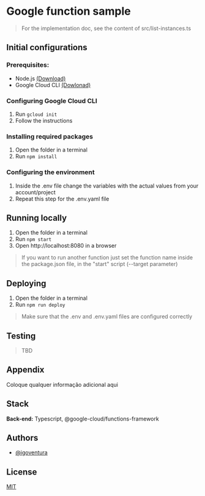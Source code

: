 # Google function sample

> For the implementation doc, see the content of src/list-instances.ts

## Initial configurations

### Prerequisites:
- Node.js [(Download)](https://nodejs.org/en/download)
- Google Cloud CLI [(Dowlonad)](https://cloud.google.com/sdk/docs/install?hl=pt-br)

### Configuring Google Cloud CLI

1. Run `gcloud init`
2. Follow the instructions

### Installing required packages

1. Open the folder in a terminal
2. Run `npm install`

### Configuring the environment

1. Inside the .env file change the variables with the actual values from your account/project
2. Repeat this step for the .env.yaml file

## Running locally

1. Open the folder in a terminal
2. Run `npm start`
3. Open http://localhost:8080 in a browser

> If you want to run another function just set the function name inside the package.json file, in the "start" script (--target parameter)

## Deploying

1. Open the folder in a terminal
2. Run `npm run deploy`

> Make sure that the .env and .env.yaml files are configured correctly

## Testing

> TBD

## Appendix

Coloque qualquer informação adicional aqui


## Stack

**Back-end:** Typescript, @google-cloud/functions-framework


## Authors

- [@igoventura](https://www.github.com/igoventura)


## License

[MIT](https://choosealicense.com/licenses/mit/)